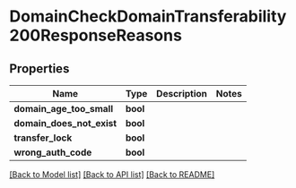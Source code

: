 # DomainCheckDomainTransferability200ResponseReasons

## Properties

Name | Type | Description | Notes
------------ | ------------- | ------------- | -------------
**domain_age_too_small** | **bool** |  | 
**domain_does_not_exist** | **bool** |  | 
**transfer_lock** | **bool** |  | 
**wrong_auth_code** | **bool** |  | 

[[Back to Model list]](../README.md#documentation-for-models) [[Back to API list]](../README.md#documentation-for-api-endpoints) [[Back to README]](../README.md)


